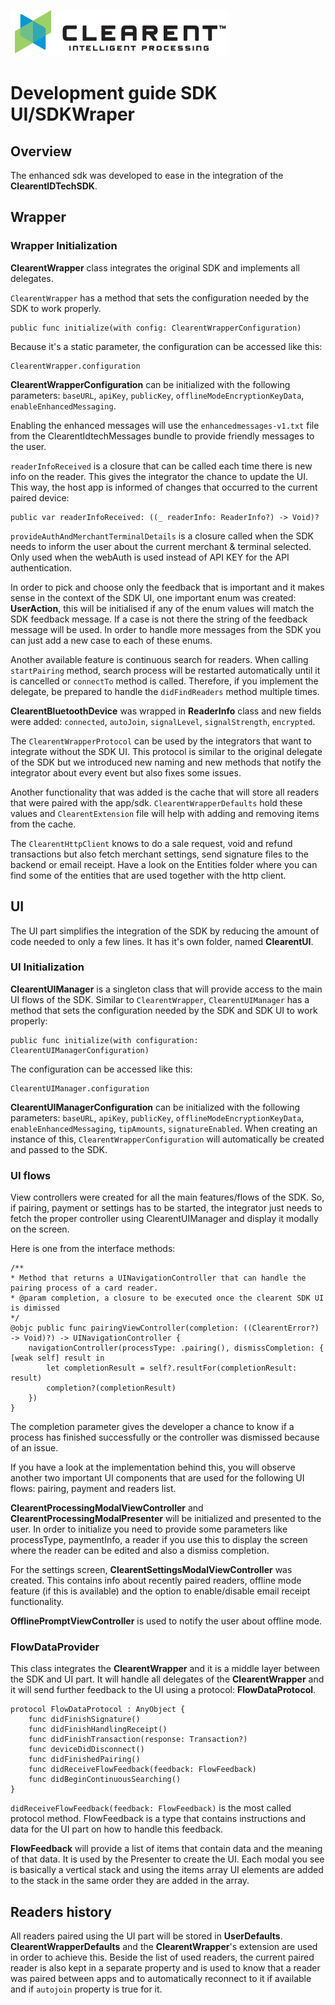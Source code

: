 ![Screenshot](docs/clearent_logo.jpg)

# Development guide SDK UI/SDKWraper

## Overview

The enhanced sdk was developed to ease in the integration of the **ClearentIDTechSDK**.

## Wrapper

### Wrapper Initialization

**ClearentWrapper** class integrates the original SDK and implements all delegates.

`ClearentWrapper` has a method that sets the configuration needed by the SDK to work properly. 

```
public func initialize(with config: ClearentWrapperConfiguration)
```

Because it's a static parameter, the configuration can be accessed like this:

```
ClearentWrapper.configuration
```

**ClearentWrapperConfiguration** can be initialized with the following parameters: `baseURL`, `apiKey`, `publicKey`, `offlineModeEncryptionKeyData`, `enableEnhancedMessaging`.

Enabling the enhanced messages will use the `enhancedmessages-v1.txt` file from the ClearentIdtechMessages bundle to provide friendly messages to the user.

`readerInfoReceived` is a closure that can be called each time there is new info on the reader. This gives the integrator the chance to update the UI. This way, the host app is informed of changes that occurred to the current paired device:


```
public var readerInfoReceived: ((_ readerInfo: ReaderInfo?) -> Void)?
```

`provideAuthAndMerchantTerminalDetails` is a closure called when the SDK needs to inform the user about the current merchant & terminal selected. Only used when the webAuth is used instead of API KEY for the API authentication.

In order to pick and choose only the feedback that is important and it makes sense in the context of the SDK UI, one important enum was created:
**UserAction**, this will be initialised if any of the enum values will match the SDK feedback message. If a case is not there the string of the feedback message will be used.
In order to handle more messages from the SDK you can just add a new case to each of these enums.

Another available feature is continuous search for readers. When calling `startPairing` method, search process will be restarted automatically until it is cancelled or `connectTo` method is called. Therefore, if you implement the delegate, be prepared to handle the `didFindReaders` method multiple times.

**ClearentBluetoothDevice** was wrapped in **ReaderInfo** class and new fields were added: `connected`, `autoJoin`, `signalLevel`, `signalStrength`, `encrypted`. 

The `ClearentWrapperProtocol` can be used by the integrators that want to integrate without the SDK UI. This protocol is similar to the original delegate of the SDK but we introduced new naming and new methods that notify the integrator about every event but also fixes some issues.

Another functionality that was added is the cache that will store all readers that were paired with the app/sdk.
 `ClearentWrapperDefaults` hold these values and `ClearentExtension` file will help with adding and removing items from the cache.
 
The `ClearentHttpClient` knows to do a sale request, void and refund transactions but also fetch merchant settings, send signature files to the backend or email receipt. Have a look on the Entities folder where you can find some of the entities that are used together with the http client.


## UI

The UI part simplifies the integration of the SDK by reducing the amount of code needed to only a few lines. It has it's own folder, named **ClearentUI**. 

### UI Initialization

**ClearentUIManager** is a singleton class that will provide access to the main UI flows of the SDK. Similar to `ClearentWrapper`, `ClearentUIManager` has a method that sets the configuration needed by the SDK and SDK UI to work properly:

```
public func initialize(with configuration: ClearentUIManagerConfiguration)
```

The configuration can be accessed like this:

```
ClearentUIManager.configuration
```

**ClearentUIManagerConfiguration** can be initialized with the following parameters: `baseURL`, `apiKey`, `publicKey`, `offlineModeEncryptionKeyData`, `enableEnhancedMessaging`, `tipAmounts`, `signatureEnabled`. When creating an instance of this, `ClearentWrapperConfiguration` will automatically be created and passed to the SDK.

### UI flows

View controllers were created for all the main features/flows of the SDK. So, if pairing, payment or settings has to be started, the integrator just needs to fetch the proper controller using ClearentUIManager and display it modally on the screen.
    
Here is one from the interface methods:

```
/**
* Method that returns a UINavigationController that can handle the pairing process of a card reader.
* @param completion, a closure to be executed once the clearent SDK UI is dimissed
*/
@objc public func pairingViewController(completion: ((ClearentError?) -> Void)?) -> UINavigationController {
    navigationController(processType: .pairing(), dismissCompletion: { [weak self] result in
        let completionResult = self?.resultFor(completionResult: result)
        completion?(completionResult)
    })
}
```
The completion parameter gives the developer a chance to know if a process has finished successfully or the controller was dismissed because of an issue.

If you have a look at the implementation behind this, you will observe another two important UI components that are used for the following UI flows: pairing, payment and readers list.

**ClearentProcessingModalViewController** and **ClearentProcessingModalPresenter** will be initialized and presented to the user. In order to initialize you need to provide some parameters like
processType, paymentInfo, a reader if you use this to display the screen where the reader can be edited and also a dismiss completion.

For the settings screen, **ClearentSettingsModalViewController** was created. This contains info about recently paired readers, offline mode feature (if this is available) and the option to enable/disable email receipt functionality.

 **OfflinePromptViewController** is used to notify the user about offline mode.


### FlowDataProvider

This class integrates the **ClearentWrapper** and it is a middle layer between the SDK and UI part. It will handle all delegates of the **ClearentWrapper** and it will send further feedback to the UI using a protocol: **FlowDataProtocol**.

```
protocol FlowDataProtocol : AnyObject {
    func didFinishSignature()
    func didFinishHandlingReceipt()
    func didFinishTransaction(response: Transaction?)
    func deviceDidDisconnect()
    func didFinishedPairing()
    func didReceiveFlowFeedback(feedback: FlowFeedback)
    func didBeginContinuousSearching()
}
```

```didReceiveFlowFeedback(feedback: FlowFeedback)``` is the most called protocol method. FlowFeedback is a type that contains instructions and data for the UI part on how to handle this feedback.

**FlowFeedback** will provide a list of items that contain data and the meaning of that data. It is used by the Presenter to create the UI.
Each modal you see is basically a vertical stack and using the items array UI elements are added to the stack in the same order they are added in the array.


## Readers history

All readers paired using the UI part will be stored in **UserDefaults**. **ClearentWrapperDefaults** and the **ClearentWrapper**'s extension are used in order to achieve this. Beside the list of used readers, the current paired reader is also kept in a separate property and is used to know that a reader was paired between apps and to automatically reconnect to it if available and if `autojoin` property is true for it.
